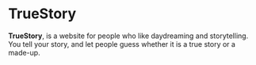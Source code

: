 # TrueStory
**TrueStory**, is a website for people who like daydreaming and storytelling. You tell your story, and let people guess whether it is a true story or a made-up.